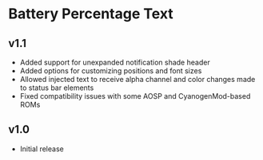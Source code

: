 Battery Percentage Text
=======================

v1.1
----

- Added support for unexpanded notification shade header
- Added options for customizing positions and font sizes
- Allowed injected text to receive alpha channel and color changes made to status bar elements
- Fixed compatibility issues with some AOSP and CyanogenMod-based ROMs

v1.0
----

- Initial release
